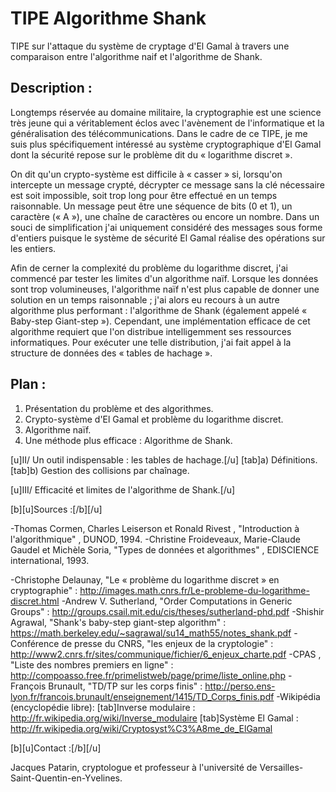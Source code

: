 # TIPE Algorithme Shank
TIPE sur l'attaque du système de cryptage d'El Gamal à travers une comparaison entre l'algorithme naif et l'algorithme de Shank.

## Description :
Longtemps réservée au domaine militaire, la cryptographie est une science très jeune qui a véritablement éclos avec l'avènement de l'informatique et la généralisation des télécommunications.  Dans le cadre de ce TIPE, je me suis plus spécifiquement intéressé au système cryptographique d'El Gamal dont la sécurité repose sur le problème dit du « logarithme discret ». 

On dit qu'un crypto-système est difficile à « casser » si, lorsqu'on intercepte un message crypté, décrypter ce message sans la clé nécessaire est soit impossible, soit trop long pour être effectué en un temps raisonnable. Un message peut être une séquence de bits (0 et 1), un caractère (« A »), une chaîne de caractères ou encore un nombre. Dans un souci de simplification j'ai uniquement considéré des messages sous forme d'entiers puisque le système de sécurité El Gamal réalise des opérations sur les entiers.

Afin de cerner la complexité du problème du logarithme discret, j'ai commencé par tester les limites d'un algorithme naïf. Lorsque les données sont trop volumineuses, l'algorithme naïf n'est plus capable de donner une solution en un temps raisonnable ; j'ai alors eu recours à un autre algorithme plus performant : l'algorithme de Shank (également appelé « Baby-step Giant-step »).  Cependant, une implémentation efficace de cet algorithme requiert que l'on distribue intelligemment ses ressources informatiques. Pour exécuter une telle distribution, j'ai fait appel à la structure de données des  « tables de hachage ».

## Plan :

1. Présentation du problème et des algorithmes.
  1. Crypto-système d'El Gamal et problème du logarithme discret.
  2. Algorithme naïf.
  3. Une méthode plus efficace : Algorithme de Shank.

[u]II/ Un outil indispensable : les tables de hachage.[/u]
[tab]a) Définitions.
[tab]b) Gestion des collisions par chaînage.

[u]III/ Efficacité et limites de l'algorithme de Shank.[/u]

[b][u]Sources :[/b][/u]

-Thomas Cormen, Charles Leiserson et Ronald Rivest , "Introduction à l'algorithmique" , DUNOD, 1994.
-Christine Froideveaux, Marie-Claude Gaudel et Michèle Soria, "Types de données et algorithmes" , EDISCIENCE international, 1993.

-Christophe Delaunay, "Le « problème du logarithme discret » en cryptographie" : http://images.math.cnrs.fr/Le-probleme-du-logarithme-discret.html
-Andrew V. Sutherland, "Order Computations in Generic Groups" : http://groups.csail.mit.edu/cis/theses/sutherland-phd.pdf
-Shishir Agrawal, "Shank's baby-step giant-step algorithm" : https://math.berkeley.edu/~sagrawal/su14_math55/notes_shank.pdf
-Conférence de presse du CNRS, "les enjeux de la cryptologie" : http://www2.cnrs.fr/sites/communique/fichier/6_enjeux_charte.pdf
-CPAS , "Liste des nombres premiers en ligne" : http://compoasso.free.fr/primelistweb/page/prime/liste_online.php
-François Brunault, "TD/TP sur les corps finis" : http://perso.ens-lyon.fr/francois.brunault/enseignement/1415/TD_Corps_finis.pdf
-Wikipédia (encyclopédie libre):
[tab]Inverse modulaire : http://fr.wikipedia.org/wiki/Inverse_modulaire
[tab]Système El Gamal : http://fr.wikipedia.org/wiki/Cryptosyst%C3%A8me_de_ElGamal


[b][u]Contact :[/b][/u]

Jacques Patarin, cryptologue et professeur à l'université de Versailles-Saint-Quentin-en-Yvelines.

